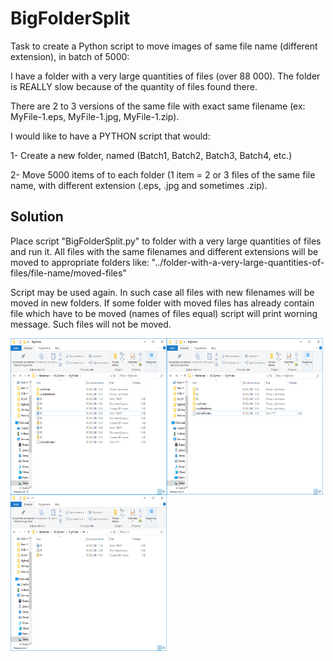 # BigFolderSplit

Task to create a Python script to move images of same file name (different extension), in batch of 5000:

I have a folder with a very large quantities of files (over 88 000). The folder is REALLY slow because of the quantity of files found there.

There are 2 to 3 versions of the same file with exact same filename (ex: MyFile-1.eps, MyFile-1.jpg, MyFile-1.zip). 

I would like to have a PYTHON script that would:

1- Create a new folder, named (Batch1, Batch2, Batch3, Batch4, etc.)

2- Move 5000 items of to each folder (1 item = 2 or 3 files of the same file name, with different extension (.eps, .jpg and sometimes .zip).

Solution
-----------------------
Place script "BigFolderSplit.py" to folder with a very large quantities of files and run it.
All files with the same filenames and different extensions will be moved to appropriate folders like: 
"../folder-with-a-very-large-quantities-of-files/file-name/moved-files"

Script may be used again. In such case all files with new filenames will be moved in new folders.
If some folder with moved files has already contain file which have to be moved (names of files equal) script will print worning message. Such files will not be moved.

<a href="url"><img src="https://github.com/aTasja/BigFolderSplit/blob/master/start.png" align="left" height="250" width="250"></a> <a href="url"><img src="https://github.com/aTasja/BigFolderSplit/blob/master/Finish.png" align="left" height="250" width="250"></a> <a href="url"><img src="https://github.com/aTasja/BigFolderSplit/blob/master/Finish-Folder.png" align="left" height="250" width="250"></a>



